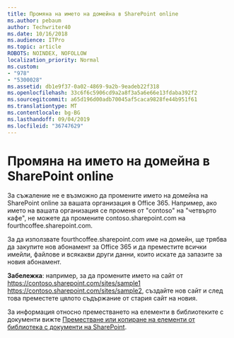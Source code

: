 ```yaml
---
title: Промяна на името на домейна в SharePoint online
ms.author: pebaum
author: Techwriter40
ms.date: 10/16/2018
ms.audience: ITPro
ms.topic: article
ROBOTS: NOINDEX, NOFOLLOW
localization_priority: Normal
ms.custom:
- "978"
- "5300028"
ms.assetid: db1e9f37-0a02-4869-9a2b-9eadeb22f318
ms.openlocfilehash: 33c6f6c5906cd9a2a8f3a5a6e66e13fdaba392f2
ms.sourcegitcommit: a65d196d00adb70045af5caca9828fe44b951f61
ms.translationtype: MT
ms.contentlocale: bg-BG
ms.lasthandoff: 09/04/2019
ms.locfileid: "36747629"
---
```

# <a name="change-domain-name-in-sharepoint-online"></a>Промяна на името на домейна в SharePoint online

За съжаление не е възможно да промените името на домейна на SharePoint online за вашата организация в Office 365. Например, ако името на вашата организация се променя от "contoso" на "четвърто кафе", не можете да промените contoso.sharepoint.com на fourthcoffee.sharepoint.com.
  
За да използвате fourthcoffee.sharepoint.com име на домейн, ще трябва да закупите нов абонамент за Office 365 и да преместите всички имейли, файлове и всякакви други данни, които искате да запазите за новия абонамент.
  
 **Забележка**: например, за да промените името на сайт от https://contoso.sharepoint.com/sites/sample1 https://contoso.sharepoint.com/sites/sample2, създайте нов сайт и след това преместете цялото съдържание от стария сайт на новия.
  
За информация относно преместването на елементи в библиотеките с документи вижте [Преместване или копиране на елементи от библиотека с документи на SharePoint](https://go.microsoft.com/fwlink/?linkid=2025831).
  